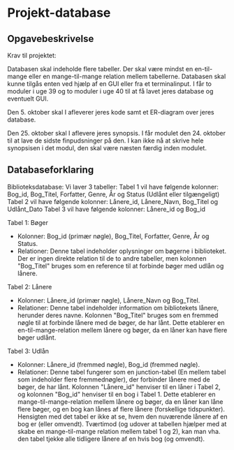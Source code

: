 # Projekt-database

## Opgavebeskrivelse
Krav til projektet:

Databasen skal indeholde flere tabeller. Der skal være mindst en en-til-mange eller en mange-til-mange relation mellem tabellerne.
Databasen skal kunne tilgås enten ved hjælp af en GUI eller fra et terminalinput.
I får to moduler i uge 39 og to moduler i uge 40 til at få lavet jeres database og eventuelt GUI.

Den 5. oktober skal I afleverer jeres kode samt et ER-diagram over jeres database.

Den 25. oktober skal I aflevere jeres synopsis. I får modulet den 24. oktober til at lave de sidste finpudsninger på den. I kan ikke nå at skrive hele synopsisen i det modul, den skal være næsten færdig inden modulet.

## Databaseforklaring
Biblioteksdatabase:
Vi laver 3 tabeller:
Tabel 1 vil have følgende kolonner: Bog_id, Bog_Titel, Forfatter, Genre, År og Status (Udlånt eller tilgængeligt)
Tabel 2 vil have følgende kolonner: Lånere_id, Lånere_Navn, Bog_Titel og Udlånt_Dato
Tabel 3 vil have følgende kolonner: Lånere_id og Bog_id


Tabel 1: Bøger
- Kolonner: Bog_id (primær nøgle), Bog_Titel, Forfatter, Genre, År og Status.
- Relationer:
Denne tabel indeholder oplysninger om bøgerne i biblioteket.
Der er ingen direkte relation til de to andre tabeller, men kolonnen "Bog_Titel" bruges som en reference til at forbinde bøger med udlån og lånere.

Tabel 2: Lånere
- Kolonner: Lånere_id (primær nøgle), Lånere_Navn og Bog_Titel.
- Relationer:
Denne tabel indeholder information om bibliotekets lånere, herunder deres navne.
Kolonnen "Bog_Titel" bruges som en fremmed nøgle til at forbinde lånere med de bøger, de har lånt. Dette etablerer en en-til-mange-relation mellem lånere og bøger, da en låner kan have flere bøger udlånt.

Tabel 3: Udlån
- Kolonner: Lånere_id (fremmed nøgle), Bog_id (fremmed nøgle).
- Relationer:
Denne tabel fungerer som en junction-tabel (En mellem tabel som indeholder flere fremmednøgler), der forbinder lånere med de bøger, de har lånt.
Kolonnen "Lånere_id" henviser til en låner i Tabel 2, og kolonnen "Bog_id" henviser til en bog i Tabel 1.
Dette etablerer en mange-til-mange-relation mellem lånere og bøger, da en låner kan låne flere bøger, og en bog kan lånes af flere lånere (forskellige tidspunkter).
Hensigten med det tabel er ikke at se, hvem den nuværende lånere af en bog er (eller omvendt). Tværtimod (og udover at tabellen hjælper med at skabe en mange-til-mange relation mellem tabel 1 og 2), kan man vha. den tabel tjekke alle tidligere lånere af en hvis bog (og omvendt). 

